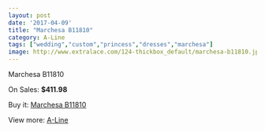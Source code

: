 ```yaml
---
layout: post
date: '2017-04-09'
title: "Marchesa B11810"
category: A-Line
tags: ["wedding","custom","princess","dresses","marchesa"]
image: http://www.extralace.com/124-thickbox_default/marchesa-b11810.jpg
---
```

Marchesa B11810

On Sales: **$411.98**
<a href="https://www.extralace.com/a-line/57-marchesa-b11810.html"><amp-img layout="responsive" width="600" height="600" src="//www.extralace.com/124-thickbox_default/marchesa-b11810.jpg" alt="Marchesa B11810 0" /></a>

Buy it: [Marchesa B11810](https://www.extralace.com/a-line/57-marchesa-b11810.html "Marchesa B11810")

View more: [A-Line](https://www.extralace.com/2-a-line "A-Line")